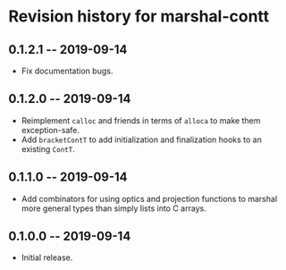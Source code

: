 # Revision history for marshal-contt

## 0.1.2.1 -- 2019-09-14

* Fix documentation bugs.

## 0.1.2.0 -- 2019-09-14

* Reimplement `calloc` and friends in terms of `alloca` to make them 
  exception-safe.
* Add `bracketContT` to add initialization and finalization hooks to an 
  existing `ContT`.

## 0.1.1.0 -- 2019-09-14

* Add combinators for using optics and projection functions to marshal more
  general types than simply lists into C arrays.

## 0.1.0.0 -- 2019-09-14

* Initial release.
